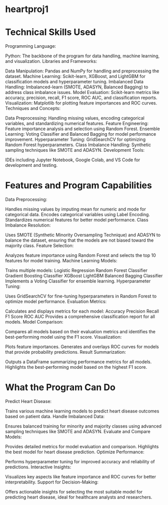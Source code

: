 # heartproj1

# Technical Skills Used

Programming Language:

Python: The backbone of the program for data handling, machine learning, and visualization.
Libraries and Frameworks:

Data Manipulation: Pandas and NumPy for handling and preprocessing the dataset.
Machine Learning: Scikit-learn, XGBoost, and LightGBM for classification models and hyperparameter tuning.
Imbalanced Data Handling: Imbalanced-learn (SMOTE, ADASYN, Balanced Bagging) to address class imbalance issues.
Model Evaluation: Scikit-learn metrics like accuracy, precision, recall, F1 score, ROC AUC, and classification reports.
Visualization: Matplotlib for plotting feature importances and ROC curves.
Techniques and Concepts:

Data Preprocessing: Handling missing values, encoding categorical variables, and standardizing numerical features.
Feature Engineering: Feature importance analysis and selection using Random Forest.
Ensemble Learning: Voting Classifier and Balanced Bagging for model performance improvement.
Hyperparameter Tuning: GridSearchCV for optimizing Random Forest hyperparameters.
Class Imbalance Handling: Synthetic sampling techniques like SMOTE and ADASYN.
Development Tools:

IDEs including Jupyter Notebook, Google Colab, and VS Code for development and testing.

# Features and Program Capabilities

Data Preprocessing:

Handles missing values by imputing mean for numeric and mode for categorical data.
Encodes categorical variables using Label Encoding.
Standardizes numerical features for better model performance.
Class Imbalance Resolution:

Uses SMOTE (Synthetic Minority Oversampling Technique) and ADASYN to balance the dataset, ensuring that the models are not biased toward the majority class.
Feature Selection:

Analyzes feature importance using Random Forest and selects the top 10 features for model training.
Machine Learning Models:

Trains multiple models:
Logistic Regression
Random Forest Classifier
Gradient Boosting Classifier
XGBoost
LightGBM
Balanced Bagging Classifier
Implements a Voting Classifier for ensemble learning.
Hyperparameter Tuning:

Uses GridSearchCV for fine-tuning hyperparameters in Random Forest to optimize model performance.
Evaluation Metrics:

Calculates and displays metrics for each model:
Accuracy
Precision
Recall
F1 Score
ROC AUC
Provides a comprehensive classification report for all models.
Model Comparison:

Compares all models based on their evaluation metrics and identifies the best-performing model using the F1 score.
Visualization:

Plots feature importances.
Generates and overlays ROC curves for models that provide probability predictions.
Result Summarization:

Outputs a DataFrame summarizing performance metrics for all models.
Highlights the best-performing model based on the highest F1 score.

# What the Program Can Do

Predict Heart Disease:

Trains various machine learning models to predict heart disease outcomes based on patient data.
Handle Imbalanced Data:

Ensures balanced training for minority and majority classes using advanced sampling techniques like SMOTE and ADASYN.
Evaluate and Compare Models:

Provides detailed metrics for model evaluation and comparison.
Highlights the best model for heart disease prediction.
Optimize Performance:

Performs hyperparameter tuning for improved accuracy and reliability of predictions.
Interactive Insights:

Visualizes key aspects like feature importance and ROC curves for better interpretability.
Support for Decision-Making:

Offers actionable insights for selecting the most suitable model for predicting heart disease, ideal for healthcare analysts and researchers.
